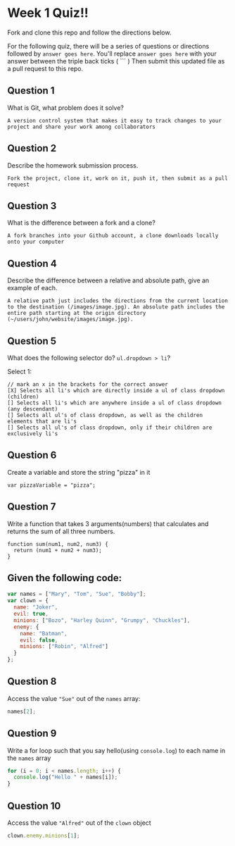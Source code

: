 # Week 1 Quiz!!
Fork and clone this repo and follow the directions below.

For the following quiz, there will be a series of questions or directions followed by `answer goes here`. You'll replace `answer goes here` with your answer between the triple back ticks ( \`\`\` ) Then submit this updated file as a pull request to this repo.

## Question 1

What is Git, what problem does it solve?

```
A version control system that makes it easy to track changes to your project and share your work among collaborators
```

## Question 2

Describe the homework submission process.

```
Fork the project, clone it, work on it, push it, then submit as a pull request
```

## Question 3

What is the difference between a fork and a clone?

```
A fork branches into your Github account, a clone downloads locally onto your computer
```

## Question 4

Describe the difference between a relative and absolute path, give an example of each.

```
A relative path just includes the directions from the current location to the destination (/images/image.jpg). An absolute path includes the entire path starting at the origin directory (~/users/john/website/images/image.jpg).
```

## Question 5

What does the following selector do?  `ul.dropdown > li`?

Select 1:
```
// mark an x in the brackets for the correct answer
[X] Selects all li's which are directly inside a ul of class dropdown (children)
[] Selects all li's which are anywhere inside a ul of class dropdown (any descendant)
[] Selects all ul's of class dropdown, as well as the children elements that are li's
[] Selects all ul's of class dropdown, only if their children are exclusively li's
```

## Question 6

Create a variable and store the string "pizza" in it

```
var pizzaVariable = "pizza";
```

## Question 7

Write a function that takes 3 arguments(numbers) that calculates and returns the sum of all three numbers.

```
function sum(num1, num2, num3) {
  return (num1 + num2 + num3);
}
```

## Given the following code:

```js
var names = ["Mary", "Tom", "Sue", "Bobby"];
var clown = {
  name: "Joker",
  evil: true,
  minions: ["Bozo", "Harley Quinn", "Grumpy", "Chuckles"],
  enemy: {
    name: "Batman",
    evil: false,
    minions: ["Robin", "Alfred"]  
  }
};
```

## Question 8

Access the value `"Sue"` out of the `names` array:

```js
names[2];
```

## Question 9

Write a for loop such that you say hello(using `console.log`) to each name in the `names` array

```js
for (i = 0; i < names.length; i++) {
  console.log("Hello " + names[i]);
}
```

## Question 10

Access the value `"Alfred"` out of the `clown` object

```js
clown.enemy.minions[1];
```
